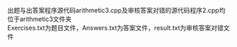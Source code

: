 出题与出答案程序源代码arithmetic3.cpp及审核答案对错的源代码程序2.cpp均位于arithmetic3文件夹<br>
Exercises.txt为题目文件，Answers.txt为答案文件，result.txt为审核答案对错文件

